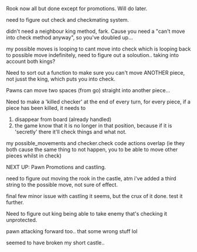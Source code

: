 Rook now all but done except for promotions. Will do later.

need to figure out check and checkmating system.

didn't need a neighbour king method, fark. Cause you need a "can't move into check method anyway", so you've doubled up...

my possible moves is looping to cant move into check which is looping back to possible move indefinitely, need to figure out a soloution.. taking into account both kings?

Need to sort out a function to make sure you can't move ANOTHER piece, not jusst the king, which puts you into check.

Pawns can move two spaces (from go) straight into another piece...

Need to make a 'killed checker' at the end of every turn, for every piece, if a piece has been killed, it needs to 
1. disappear from board (already handled)
2. the game know that it is no longer in that position, because if it is 'secretly' there it'll check things and what not.

my possible_movements and checker.check code actions overlap (ie they both cause the same thing to not happen, you to be able to  move other pieces whilst in check)

NEXT UP:
Pawn Promotions and castling.

need to figure out moving the rook in the castle, atm i've added a third string to the possible move, not sure of effect.

final few minor issue with castling it seems, but the crux of it done. test it further.


Need to figure out king being able to take enemy that's checking it unprotected.

pawn attacking forward too.. that some wrong stuff lol

seemed to have broken my short castle..